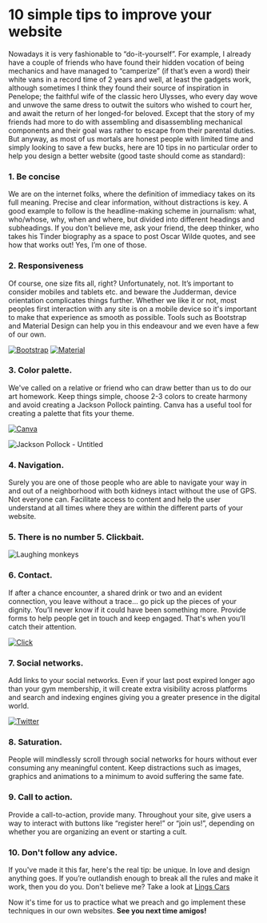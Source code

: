 # 10 simple tips to improve your website

Nowadays it is very fashionable to “do-it-yourself”. For example, I already have a couple of friends who have found their hidden vocation of being mechanics and have managed to “camperize” (if that’s even a word) their white vans in a record time of 2 years and well, at least the gadgets work, although sometimes I think they found their source of inspiration in Penelope; the faithful wife of the classic hero Ulysses, who every day wove and unwove the same dress to outwit the suitors who wished to court her, and await the return of her longed-for beloved. Except that the story of my friends had more to do with assembling and disassembling mechanical components and their goal was rather to escape from their parental duties. 
But anyway, as most of us mortals are honest people with limited time and simply looking to save a few bucks, here are 10 tips in no particular order to help you design a better website (good taste should come as standard): 

### 1. Be concise
We are on the internet folks, where the definition of immediacy takes on its full meaning. Precise and clear information, without distractions is key. A good example to follow is the headline-making scheme in journalism: what, who/whose, why, when and where, but divided into different headings and subheadings. If you don't believe me, ask your friend, the deep thinker, who takes his Tinder biography as a space to post Oscar Wilde quotes, and see how that works out! Yes, I’m one of those.


### 2. Responsiveness
Of course, one size fits all, right? Unfortunately, not. It’s important to consider mobiles and tablets etc. and beware the Judderman, device orientation complicates things further. Whether we like it or not, most peoples first interaction with any site is on a mobile device so it's important to make that experience as smooth as possible. Tools such as Bootstrap and Material Design can help you in this endeavour and we even have a few of our own.  


[![Bootstrap]][BootstrapLink] [![Material]][MaterialLink]


### 3. Color palette. 
We've called on a relative or friend who can draw better than us to do our art homework. Keep things simple, choose 2-3 colors to create harmony and avoid creating a Jackson Pollock painting. Canva has a useful tool for creating a palette that fits your theme.  


[![Canva]][CanvaLink]

![Jackson Pollock - Untitled](https://www.guggenheim.org/wp-content/uploads/1946/01/76.2553.147_ph_web-1.jpg)
[^1]: https://www.guggenheim.org/artwork/3477


### 4. Navigation. 
Surely you are one of those people who are able to navigate your way in and out of a neighborhood with both kidneys intact without the use of GPS. Not everyone can. Facilitate access to content and help the user understand at all times where they are within the different parts of your website.


### 5. There is no number 5. Clickbait.
![Laughing monkeys](https://media4.giphy.com/media/26tPo9rksWnfPo4HS/200.webp?cid=82a1493bi0h34zffclbevt0kdwjceozz96pt4e267uu8kvj5&ep=v1_gifs_trending&rid=200.webp&ct=g)


### 6. Contact. 
If after a chance encounter, a shared drink or two and an evident connection, you leave without a trace... go pick up the pieces of your dignity. You’ll never know if it could have been something more. Provide forms to help people get in touch and keep engaged. That's when you’ll catch their attention.  


[![Click]][Link]


### 7. Social networks. 
Add links to your social networks. Even if your last post expired longer ago than your gym membership, it will create extra visibility across platforms and search and indexing engines giving you a greater presence in the digital world.  


[![Twitter]][TwitterLink]


### 8. Saturation. 
People will mindlessly scroll through social networks for hours without ever consuming any meaningful content. Keep distractions such as images, graphics and animations to a minimum to avoid suffering the same fate.


### 9. Call to action. 
Provide a call-to-action, provide many. Throughout your site, give users a way to interact with buttons like “register here!” or “join us!”, depending on whether you are organizing an event or starting a cult.


### 10. Don't follow any advice. 
If you've made it this far, here's the real tip: be unique. In love and design anything goes. If you’re outlandish enough to break all the rules and make it work, then you do you. Don't believe me? Take a look at [Lings Cars](https://www.lingscars.com/)




Now it's time for us to practice what we preach and go implement these techniques in our own websites. **See you next time amigos!**

[Click]: https://img.shields.io/badge/Click%20to%20know%20more%20about%20us-5896d1?style=for-the-badge

[Link]: https://websy.io/

[Twitter]: https://img.shields.io/badge/Follow%20us-151515?style=for-the-badge&logo=X

[TwitterLink]: https://twitter.com/WebsyIO

[Bootstrap]: https://img.shields.io/badge/Bootstrap-f2f2f2?style=for-the-badge&logo=Bootstrap

[BootstrapLink]: https://getbootstrap.com

[Material]: https://img.shields.io/badge/Material%20Design-f2f2f2?style=for-the-badge&logo=Material%20Design

[MaterialLink]: https://m3.material.io/

[Canva]: https://img.shields.io/badge/Canva-f2f2f2?style=for-the-badge&logo=Canva

[CanvaLink]: https://www.canva.com/colors/color-palettes
